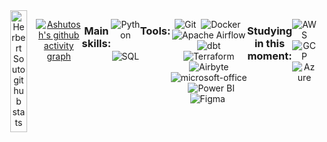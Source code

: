 <div align="center" style="display: flex; justify-content: center;">  
  <img width="49%" height="195px" src="https://github-readme-stats.vercel.app/api?username=HerbertSouto&show_icons=true&count_private=true&hide_border=true&title_color=00bfbf&icon_color=00bfbf&text_color=c9d1d9&bg_color=0d1117" alt="Herbert Souto github stats" /> 

[![Ashutosh's github activity graph](https://github-readme-activity-graph.vercel.app/graph?username=HerbertSouto&bg_color=000000&color=15e5a6&line=07e9a5&point=0a855c&area=true&hide_border=true)](https://github.com/ashutosh00710/github-readme-activity-graph)

### Main skills:
![Python](https://img.shields.io/badge/-python-0D1117?style=for-the-badge&logo=python&logoColor=1572B6&labelColor=0D1117)&nbsp;
![SQL](https://img.shields.io/badge/-sql-0D1117?style=for-the-badge&logo=postgresql&labelColor=0D1117)&nbsp;

### Tools:
![Git](https://img.shields.io/badge/-Git-0D1117?style=for-the-badge&logo=git&labelColor=0D1117)&nbsp;
![Docker](https://img.shields.io/badge/-DOCKER-0D1117?style=for-the-badge&logo=docker&labelColor=0D1117)&nbsp;
![Apache Airflow](https://img.shields.io/badge/-APACHE%20AIRFLOW-0D1117?style=for-the-badge&logo=apache-airflow&labelColor=0D1117)
![dbt](https://img.shields.io/badge/-DBT-0D1117?style=for-the-badge&logo=dbt&labelColor=0D1117)
![Terraform](https://img.shields.io/badge/-TERRAFORM-0D1117?style=for-the-badge&logo=terraform&labelColor=0D1117)
![Airbyte](https://img.shields.io/badge/-AIRBYTE-0D1117?style=for-the-badge&logo=airbyte&labelColor=0D1117)
![microsoft-office](https://img.shields.io/badge/-microsoft_office-0D1117?style=for-the-badge&logo=microsoft-office&labelColor=0D1117)&nbsp;
![Power BI](https://img.shields.io/badge/-POWER%20BI-0D1117?style=for-the-badge&logo=power-bi&labelColor=0D1117)
![Figma](https://img.shields.io/badge/-figma-0D1117?style=for-the-badge&logo=figma&labelColor=0D1117)&nbsp;
  
### Studying in this moment:
![AWS](https://img.shields.io/badge/-AWS-0D1117?style=for-the-badge&logo=amazon-aws&labelColor=0D1117)
![GCP](https://img.shields.io/badge/-GCP-0D1117?style=for-the-badge&logo=google-cloud&labelColor=0D1117)
![Azure](https://img.shields.io/badge/-AZURE-0D1117?style=for-the-badge&logo=microsoft-azure&labelColor=0D1117)
